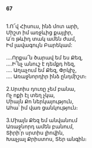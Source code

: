 **67**

\
1.Ո՜վ Հիսուս, ինձ մոտ արի,\
 Միշտ իմ առջևից քայլիր,\
 Ա՛ռ թևիդ տակ ամեն ժամ,\
 Իմ լավագույն Բարեկամ:\
 \
 ....Որքա՜ն ծարավ եմ ես Քեզ,\
 ....Ի՜նչ անուշ է դեմքդ հեզ,\
 .... Աղաչում եմ Քեզ, Փրկիչ,\
 .... Առաջնորդիր ինձ ընդմիշտ։\
 \
2.Սրտիս դուռը չեմ բանա,\
 Ոչ ոքի էլ տեղ չկա,\
 Միայն Քո ներկայություն,\
 Ահա՝ իմ վառ ցանկություն։\
 \
3.Միայն Քեզ եմ անվանում\
 Առաջնորդ ամեն բանում,\
 Տիրի՛ր սրտիս լիովին,\
 Խաչյալ Քրիստոս, Տեր անգին։
